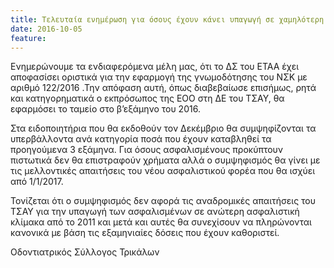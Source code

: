 ```yaml
---
title: Τελευταία ενημέρωση για όσους έχουν κάνει υπαγωγή σε χαμηλότερη ασφαλιστική κλίμακα
date: 2016-10-05
feature: 
---
```

Ενημερώνουμε τα ενδιαφερόμενα μέλη μας, ότι το ΔΣ του ΕΤΑΑ έχει αποφασίσει οριστικά για την εφαρμογή της γνωμοδότησης του ΝΣΚ με αριθμό 122/2016 .Την απόφαση αυτή, όπως διαβεβαίωσε επισήμως, ρητά και κατηγορηματικά  ο εκπρόσωπος της ΕΟΟ στη ΔΕ του ΤΣΑΥ, θα εφαρμόσει το ταμείο στο β’εξάμηνο του 2016. 

Στα ειδοποιητήρια που θα εκδοθούν τον Δεκέμβριο θα συμψηφίζονται τα υπερβάλλοντα ανά κατηγορία ποσά που έχουν   καταβληθεί τα προηγούμενα 3 εξάμηνα. Για όσους ασφαλισμένους προκύπτουν πιστωτικά δεν θα επιστραφούν χρήματα αλλά ο συμψηφισμός θα γίνει με τις μελλοντικές απαιτήσεις του νέου ασφαλιστικού φορέα που θα ισχύει από 1/1/2017. 

Τονίζεται ότι ο συμψηφισμός δεν αφορά τις αναδρομικές απαιτήσεις του ΤΣΑΥ για την υπαγωγή των ασφαλισμένων σε ανώτερη ασφαλιστική κλίμακα από το 2011 και μετά και αυτές θα συνεχίσουν να πληρώνονται κανονικά με βάση τις εξαμηνιαίες δόσεις που έχουν καθοριστεί.

Οδοντιατρικός Σύλλογος Τρικάλων